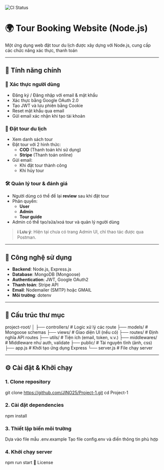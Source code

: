 ![CI Status](https://github.com/JINO25/Project-1/actions/workflows/main.yml/badge.svg)

# 🌍 Tour Booking Website (Node.js)

Một ứng dụng web đặt tour du lịch được xây dựng với Node.js, cung cấp các chức năng xác thực, thanh toán

---

## 🚀 Tính năng chính

### 🔐 Xác thực người dùng
- Đăng ký / Đăng nhập với email & mật khẩu
- Xác thực bằng Google OAuth 2.0
- Tạo JWT và lưu phiên bằng Cookie
- Reset mật khẩu qua email
- Gửi email xác nhận khi tạo tài khoản

### 🧳 Đặt tour du lịch
- Xem danh sách tour
- Đặt tour với 2 hình thức:
  - **COD** (Thanh toán khi sử dụng)
  - **Stripe** (Thanh toán online)
- Gửi email:
  - Khi đặt tour thành công
  - Khi hủy tour

### 🛠️ Quản lý tour & đánh giá
- Người dùng có thể để lại **review** sau khi đặt tour
- Phân quyền:
  - **User**
  - **Admin**
  - **Tour guide**
- Admin có thể tạo/sửa/xoá tour và quản lý người dùng
> **ℹ️ Lưu ý**: Hiện tại chưa có trang Admin UI, chỉ thao tác được qua Postman.

---

## 🧰 Công nghệ sử dụng

- **Backend**: Node.js, Express.js  
- **Database**: MongoDB (Mongoose)  
- **Authentication**: JWT, Google OAuth2  
- **Thanh toán**: Stripe API  
- **Email**: Nodemailer (SMTP) hoặc GMAIL  
- **Môi trường**: dotenv  

---

## 📁 Cấu trúc thư mục
project-root/
│
├── controllers/ # Logic xử lý các route
├── models/ # Mongoose schemas
├── views/ # Giao diện UI (nếu có)
├── routes/ # Định nghĩa API routes
├── utils/ # Tiện ích (email, token, v.v.)
├── middlewares/ # Middleware như auth, validate
├── public/ # Tài nguyên tĩnh (ảnh, css)
├── app.js # Khởi tạo ứng dụng Express
└── server.js # File chạy server

---

## ⚙️ Cài đặt & Khởi chạy

### 1. Clone repository
git clone https://github.com/JINO25/Project-1.git
cd Project-1

### 2. Cài đặt dependencies
npm install

### 3. Thiết lập biến môi trường
Dựa vào file mẫu .env.example
Tạo file config.env và điền thông tin phù hợp

### 4. Khởi chạy server
npm run start
📜 License
